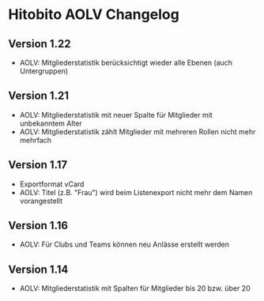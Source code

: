 # Hitobito AOLV Changelog

## Version 1.22
 * AOLV: Mitgliederstatistik berücksichtigt wieder alle Ebenen (auch Untergruppen)

## Version 1.21
 * AOLV: Mitgliederstatistik mit neuer Spalte für Mitglieder mit unbekanntem Alter
 * AOLV: Mitgliederstatistik zählt Mitglieder mit mehreren Rollen nicht mehr mehrfach

## Version 1.17
 * Exportformat vCard
 * AOLV: Titel (z.B. "Frau") wird beim Listenexport nicht mehr dem Namen vorangestellt

## Version 1.16
 * AOLV: Für Clubs und Teams können neu Anlässe erstellt werden


## Version 1.14
 * AOLV: Mitgliederstatistik mit Spalten für Mitglieder bis 20 bzw. über 20
